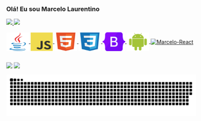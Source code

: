 ### Olá! Eu sou Marcelo Laurentino

<div>
  <a href="https://github.com/LaurentinoMarcelo">
  <img height="150em" src="https://github-readme-stats.vercel.app/api?username=LaurentinoMarcelo&show_icons=true&theme=radical&include_all_commits=true&count_private=true"/>
  <img height="150em" src="https://github-readme-stats.vercel.app/api/top-langs/?username=LaurentinoMarcelo&layout=compact&langs_count=7&theme=radical"/>
</div>
  
  <div style="display: inline_block"><br>
    
  <img align="center" alt="Marcelo-Js" height="50" width="60" src="https://raw.githubusercontent.com/devicons/devicon/master/icons/java/java-original.svg">
  <img align="center" alt="Marcelo-Jv" height="50" width="60" src="https://raw.githubusercontent.com/devicons/devicon/master/icons/javascript/javascript-original.svg">
  <img align="center" alt="Marcelo-HTML" height="50" width="60" src="https://raw.githubusercontent.com/devicons/devicon/master/icons/html5/html5-original.svg">
  <img align="center" alt="Marcelo-CSS" height="50" width="60" src="https://raw.githubusercontent.com/devicons/devicon/master/icons/css3/css3-original.svg">
  <img align="center" alt="Marcelo-B4" height="50" width="60" src="https://raw.githubusercontent.com/devicons/devicon/master/icons/bootstrap/bootstrap-original.svg">
  <img align="center" alt="Marcelo-Android" height="50" width="60" src="https://raw.githubusercontent.com/devicons/devicon/master/icons/android/android-original.svg">
  <img align="center" alt="Marcelo-React" height="50" width="60"  src="https://cdn.jsdelivr.net/gh/devicons/devicon/icons/react/react-original.svg"/>
</div>
  
  ##
  
 <div> 
    
  <a href = "mailto:marcelolaurentino56@gmail.com"><img src="https://img.shields.io/badge/-Gmail-%23333?style=for-the-badge&logo=gmail&logoColor=white" target="_blank"></a>
  <a href="https://www.linkedin.com/in/marcelo-laurentino-8a54ba114/" target="_blank"><img src="https://img.shields.io/badge/-LinkedIn-%230077B5?style=for-the-badge&logo=linkedin&logoColor=white" target="_blank"></a> 

  ![Snake animation](https://github.com/LaurentinoMarcelo/LaurentinoMarcelo/blob/output/github-contribution-grid-snake.svg)
    
  </div>
